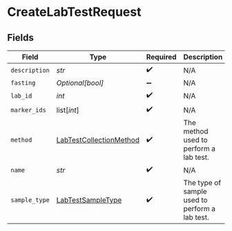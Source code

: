 # CreateLabTestRequest


## Fields

| Field                                                                     | Type                                                                      | Required                                                                  | Description                                                               |
| ------------------------------------------------------------------------- | ------------------------------------------------------------------------- | ------------------------------------------------------------------------- | ------------------------------------------------------------------------- |
| `description`                                                             | *str*                                                                     | :heavy_check_mark:                                                        | N/A                                                                       |
| `fasting`                                                                 | *Optional[bool]*                                                          | :heavy_minus_sign:                                                        | N/A                                                                       |
| `lab_id`                                                                  | *int*                                                                     | :heavy_check_mark:                                                        | N/A                                                                       |
| `marker_ids`                                                              | list[*int*]                                                               | :heavy_check_mark:                                                        | N/A                                                                       |
| `method`                                                                  | [LabTestCollectionMethod](../../models/shared/labtestcollectionmethod.md) | :heavy_check_mark:                                                        | The method used to perform a lab test.                                    |
| `name`                                                                    | *str*                                                                     | :heavy_check_mark:                                                        | N/A                                                                       |
| `sample_type`                                                             | [LabTestSampleType](../../models/shared/labtestsampletype.md)             | :heavy_check_mark:                                                        | The type of sample used to perform a lab test.                            |